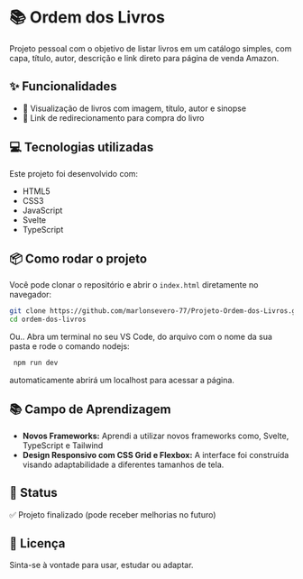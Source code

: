 # 📚 Ordem dos Livros

Projeto pessoal com o objetivo de listar livros em um catálogo simples, com capa, título, autor, descrição e link direto para página de venda Amazon.

## ✨ Funcionalidades

- 📖 Visualização de livros com imagem, título, autor e sinopse    
- 🔗 Link de redirecionamento para compra do livro  

## 💻 Tecnologias utilizadas

Este projeto foi desenvolvido com:

- HTML5  
- CSS3  
- JavaScript
- Svelte
- TypeScript


## 📦 Como rodar o projeto

Você pode clonar o repositório e abrir o `index.html` diretamente no navegador:

```bash
git clone https://github.com/marlonsevero-77/Projeto-Ordem-dos-Livros.git
cd ordem-dos-livros
```
Ou..
Abra um terminal no seu VS Code, do arquivo com o nome da sua pasta e rode o comando nodejs:
```bash
 npm run dev
```
automaticamente abrirá um localhost para acessar a página.

## 📚 Campo de Aprendizagem

 - **Novos Frameworks:** Aprendi a utilizar novos frameworks como, Svelte, TypeScript e Tailwind
- **Design Responsivo com CSS Grid e Flexbox:** A interface foi construída visando adaptabilidade a diferentes tamanhos de tela.

## 📌 Status

✅ Projeto finalizado (pode receber melhorias no futuro)

## 📝 Licença
  
Sinta-se à vontade para usar, estudar ou adaptar.
